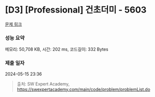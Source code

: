 # [D3] [Professional] 건초더미 - 5603 

[문제 링크](https://swexpertacademy.com/main/code/problem/problemDetail.do?contestProbId=AWXGEbd6cjMDFAUo) 

### 성능 요약

메모리: 50,708 KB, 시간: 202 ms, 코드길이: 332 Bytes

### 제출 일자

2024-05-15 23:36



> 출처: SW Expert Academy, https://swexpertacademy.com/main/code/problem/problemList.do